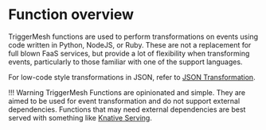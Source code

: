 # Function overview

TriggerMesh functions are used to perform transformations on events using code written in Python, NodeJS, or Ruby. These are not a replacement for full blown FaaS services, but provide a lot of flexibility when transforming events, particularly to those familiar with one of the support languages.

For low-code style transformations in JSON, refer to [JSON Transformation](../jsontransformation.md).

!!! Warning
    TriggerMesh Functions are opinionated and simple. They are aimed to be used for event transformation and do not support external dependencies. Functions that may need external dependencies are best served with something like [Knative Serving](https://knative.dev/docs/getting-started/first-service/).
